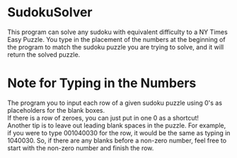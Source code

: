 # SudokuSolver
This program can solve any sudoku with equivalent difficulty to a NY Times Easy Puzzle.
You type in the placement of the numbers at the beginning of the program to match the sudoku puzzle you are trying to solve, and it will return the solved puzzle.

# Note for Typing in the Numbers
The program you to input each row of a given sudoku puzzle using 0's as placeholders for the blank boxes.<br />
If there is a row of zeroes, you can just put in one 0 as a shortcut!<br />
Another tip is to leave out leading blank spaces in the puzzle. For example, if you were to type 001040030 for the row, it would be the same as typing in 1040030. So, if there are any blanks before a non-zero number, feel free to start with the non-zero number and finish the row.
